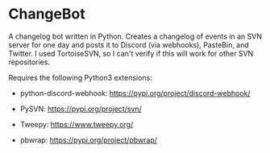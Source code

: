 # ChangeBot
A changelog bot written in Python. Creates a changelog of events in an SVN server for one day and posts it to Discord (via webhooks), PasteBin, and Twitter. I used TortoiseSVN, so I can't verify if this will work for other SVN repositories.

Requires the following Python3 extensions:

* python-discord-webhook: https://pypi.org/project/discord-webhook/

* PySVN: https://pypi.org/project/svn/

* Tweepy: https://www.tweepy.org/

* pbwrap: https://pypi.org/project/pbwrap/
